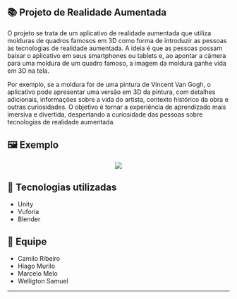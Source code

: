 ## 📚 Projeto de Realidade Aumentada

O projeto se trata de um aplicativo de realidade aumentada que utiliza molduras de quadros famosos em 3D como forma de introduzir as pessoas às tecnologias de realidade aumentada. A ideia é que as pessoas possam baixar o aplicativo em seus smartphones ou tablets e, ao apontar a câmera para uma moldura de um quadro famoso, a imagem da moldura ganhe vida em 3D na tela.

Por exemplo, se a moldura for de uma pintura de Vincent Van Gogh, o aplicativo pode apresentar uma versão em 3D da pintura, com detalhes adicionais, informações sobre a vida do artista, contexto histórico da obra e outras curiosidades. O objetivo é tornar a experiência de aprendizado mais imersiva e divertida, despertando a curiosidade das pessoas sobre tecnologias de realidade aumentada.
                    
## 🖼️ Exemplo
                    
<div align="center">
    <img align="center" src="https://media.giphy.com/media/v1.Y2lkPTc5MGI3NjExMDY0NGFlMDBlYjEwYTNhZGYwNzg4Y2RjOGVmNDZkMGQ4MzEwODYxNCZlcD12MV9pbnRlcm5hbF9naWZzX2dpZklkJmN0PWc/XeYis4O9mN2z6CR5Dm/giphy.gif">
</div>

## 🚀 Tecnologias utilizadas

- Unity
- Vuforia
- Blender

## 🤝 Equipe
- Camilo Ribeiro
- Hiago Murilo
- Marcelo Melo
- Welligton Samuel
---
